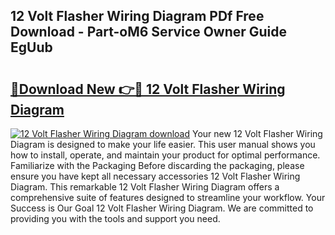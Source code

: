 ## 12 Volt Flasher Wiring Diagram PDf Free Download - Part-oM6 Service Owner Guide EgUub

# <h2><a href="http://dfsaem.blite.top/?on=12+Volt+Flasher+Wiring+Diagram">🔗Download New 👉🔴 12 Volt Flasher Wiring Diagram</a></h2>

[![12 Volt Flasher Wiring Diagram download](https://i.imgur.com/lujVjoI.png)](http://dfsaem.blite.top/?on=12+Volt+Flasher+Wiring+Diagram)
Your new 12 Volt Flasher Wiring Diagram is designed to make your life easier. This user manual shows you how to install, operate, and maintain your product for optimal performance. Familiarize with the Packaging Before discarding the packaging, please ensure you have kept all necessary accessories 12 Volt Flasher Wiring Diagram. This remarkable 12 Volt Flasher Wiring Diagram offers a comprehensive suite of features designed to streamline your workflow. Your Success is Our Goal 12 Volt Flasher Wiring Diagram. We are committed to providing you with the tools and support you need.
